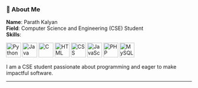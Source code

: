 

### 👋 About Me
**Name**: Parath Kalyan  
**Field**: Computer Science and Engineering (CSE) Student  
**Skills**:
<p align="left">
    <img src="https://img.icons8.com/color/48/000000/python--v1.png" alt="Python" width="40" height="40"/>
    <img src="https://img.icons8.com/color/48/000000/java-coffee-cup-logo--v1.png" alt="Java" width="40" height="40"/>
    <img src="https://img.icons8.com/color/48/000000/c-programming.png" alt="C" width="40" height="40"/>
    <img src="https://img.icons8.com/color/48/000000/html-5--v1.png" alt="HTML" width="40" height="40"/>
    <img src="https://img.icons8.com/color/48/000000/css3.png" alt="CSS" width="40" height="40"/>
    <img src="https://img.icons8.com/color/48/000000/javascript--v1.png" alt="JavaScript" width="40" height="40"/>
    <img src="https://img.icons8.com/officel/48/000000/php-logo.png" alt="PHP" width="40" height="40"/>
    <img src="https://img.icons8.com/ios-filled/50/4479A1/mysql-logo.png" alt="MySQL" width="40" height="40"/>
</p>

I am a CSE student passionate about programming and eager to make impactful software.

---




